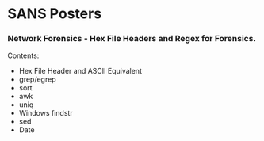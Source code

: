 # SANS Posters

### Network Forensics - Hex File Headers and Regex for Forensics.

Contents:
* Hex File Header and ASCII Equivalent
* grep/egrep
* sort
* awk
* uniq
* Windows findstr
* sed
* Date



